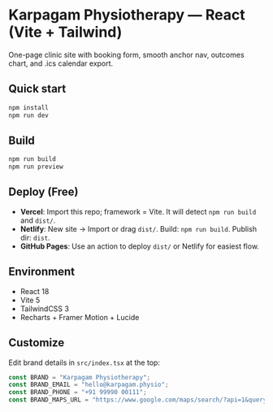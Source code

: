 # Karpagam Physiotherapy — React (Vite + Tailwind)

One-page clinic site with booking form, smooth anchor nav, outcomes chart, and .ics calendar export.

## Quick start

```bash
npm install
npm run dev
```

## Build

```bash
npm run build
npm run preview
```

## Deploy (Free)

- **Vercel**: Import this repo; framework = Vite. It will detect `npm run build` and `dist/`.
- **Netlify**: New site → Import or drag `dist/`. Build: `npm run build`. Publish dir: `dist`.
- **GitHub Pages**: Use an action to deploy `dist/` or Netlify for easiest flow.

## Environment

- React 18
- Vite 5
- TailwindCSS 3
- Recharts + Framer Motion + Lucide

## Customize

Edit brand details in `src/index.tsx` at the top:
```ts
const BRAND = "Karpagam Physiotherapy";
const BRAND_EMAIL = "hello@karpagam.physio";
const BRAND_PHONE = "+91 99990 00111";
const BRAND_MAPS_URL = "https://www.google.com/maps/search/?api=1&query=12.9700,77.6450";
```